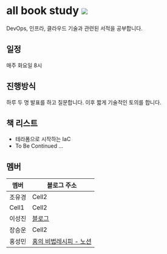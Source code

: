 

# all book study <img src="https://win98icons.alexmeub.com/icons/png/computer-5.png">
DevOps, 인프라, 클라우드 기술과 관련된 서적을 공부합니다.

## 일정
매주 화요일 8시 

## 진행방식
하루 두 명 발표를 하고 질문합니다. 이후 짧게 기술적인 토의를 합니다. 

## 책 리스트
- 테라폼으로 시작하는 IaC
- To Be Continued ...

## 멤버
|멤버|블로그 주소|
|--|--|
|조유경|Cell2|
|Cell1|Cell2|
|이성진|[블로그]()|
|장승운|Cell2|
|홍성민|[홍의 비법레시피 - 노션](https://hongsrecipe.notion.site/Terraform-112fc437d98780e1a4f9ccefca179eb1)|
